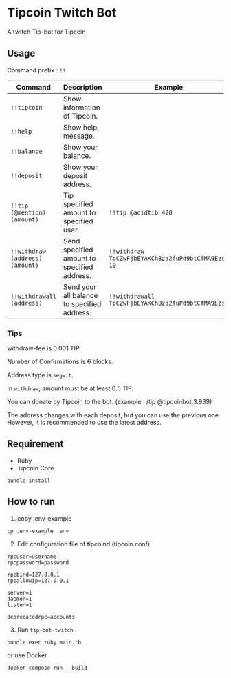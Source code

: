 Tipcoin Twitch Bot
====

A twitch Tip-bot for Tipcoin

## Usage

Command prefix : `!!`

|Command                         |Description                                  |Example                                            |
|--------------------------------|---------------------------------------------|---------------------------------------------------|
|`!!tipcoin`                     |Show information of Tipcoin.                 |                                                   |
|`!!help`                        |Show help message.                           |                                                   |
|`!!balance`                     |Show your balance.                           |                                                   |
|`!!deposit`                     |Show your deposit address.                   |                                                   |
|`!!tip (@mention) (amount)`     |Tip specified amount to specified user.      |`!!tip @acidtib 420`                               |
|`!!withdraw (address) (amount)` |Send specified amount to specified address.  |`!!withdraw TpCZwFjbEYAKCh8za2fuPd9btCfMA9EzsF 10` |
|`!!withdrawall (address)`       |Send your all balance to specified address.  |`!!withdrawall TpCZwFjbEYAKCh8za2fuPd9btCfMA9EzsF` |

### Tips

withdraw-fee is 0.001 TIP.

Number of Confirmations is 6 blocks.

Address type is `segwit`.

In `withdraw`, amount must be at least 0.5 TIP.

You can donate by Tipcoin to the bot. (example : /tip @tipcoinbot 3.939)

The address changes with each deposit, but you can use the previous one. However, it is recommended to use the latest address.

## Requirement

* Ruby
* Tipcoin Core

```
bundle install
```

## How to run

1. copy .env-example
```
cp .env-example .env
```

2. Edit configuration file of tipcoind (tipcoin.conf)

```
rpcuser=username
rpcpassword=password

rpcbind=127.0.0.1
rpcallowip=127.0.0.1

server=1
daemon=1
listen=1

deprecatedrpc=accounts
```

3. Run `tip-bot-twitch`

```
bundle exec ruby main.rb
```

or use Docker

```
docker compose run --build
```